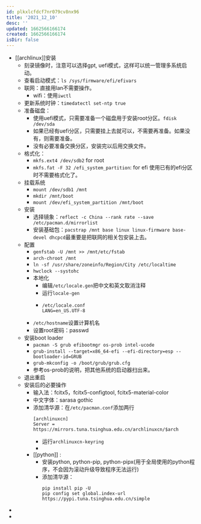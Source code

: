```yaml
---
id: plkxlcfdcf7nr079cv8nx96
title: '2021_12_10'
desc: ''
updated: 1662566166174
created: 1662566166174
isDir: false
---
```

- [[archlinux]]安装
	- 刻录镜像时，注意可以选择gpt, uefi模式，这样可以统一管理多系统启动。
	- 查看启动模式：`ls /sys/firmware/efi/efivars`
	- 联网：直接用lan不需要操作。
		- wifi：使用`iwctl`
	- 更新系统时钟：`timedatectl set-ntp true`
	- 准备磁盘：
		- 使用uefi模式，只需要准备一个磁盘用于安装root分区。`fdisk /dev/sda`
		- 如果已经有uefi分区，只需要挂上去就可以，不需要再准备。如果没有，则需要准备。
		- 没有必要准备交换分区，安装完以后用交换文件。
	- 格式化：
		- `mkfs.ext4 /dev/sdb2` for root
		- `mkfs.fat -F 32 /efi_system_partition`: for efi 使用已有的efi分区时不需要格式化了。
	- 挂载系统
		- `mount /dev/sdb1 /mnt`
		- `mkdir /mnt/boot`
		- `mount /dev/efi_system_partition /mnt/boot`
	- 安装
		- 选择镜象：`reflect -c China --rank rate --save /etc/pacman.d/mirrorlist`
		- 安装基础包：`pacstrap /mnt base linux linux-firmware base-devel dhcpcd`最重要是把联网的相关包安装上去。
	- 配置
		- `genfstab -U /mnt >> /mnt/etc/fstab`
		- `arch-chroot /mnt`
		- `ln -sf /usr/share/zoneinfo/Region/City /etc/localtime`
		- `hwclock --systohc`
		- 本地化
			- 编辑`/etc/locale.gen`把中文和英文取消注释
			- 运行`locale-gen`
			- ```
			  /etc/locale.conf
			  LANG=en_US.UTF-8
			  ```
		- `/etc/hostname`设置计算机名
		- 设置root密码：passwd
	- 安装boot loader
		- `pacman -S grub efibootmgr os-prob intel-ucode`
		- `grub-install --target=x86_64-efi --efi-directory=esp --bootloader-id=GRUB`
		- `grub-mkconfig -o /boot/grub/grub.cfg`
		- 参考os-prob的说明，把其他系统的启动器扫出来。
	- 退出重启
	- 安装后的必要操作
		- 输入法：fcitx5，fcitx5-configtool, fcitx5-material-color
		- 中文字体：sarasa gothic
		- 添加清华源：在`/etc/pacman.conf`添加两行
		  ```
		  [archlinuxcn]
		  Server = https://mirrors.tuna.tsinghua.edu.cn/archlinuxcn/$arch
		  ```
			- 运行`archlinuxcn-keyring`
			-
		- [[python]] :
			- 安装python, python-pip, python-pipx(用于全局使用的python程序，不会因为滚动升级导致程序无法运行)
			- 添加清华源：
			  ```
			  pip install pip -U
			  pip config set global.index-url https://pypi.tuna.tsinghua.edu.cn/simple
			  ```
-
-